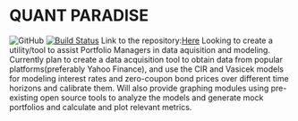 # QUANT PARADISE 
![GitHub](https://img.shields.io/github/license/Naman-Goyal/COMS4995?style=flat-square)
[![Build Status](https://travis-ci.org/Naman-Goyal/Quant-paradise.svg?branch=master)](https://travis-ci.org/Naman-Goyal/Quant-paradise)
Link to the repository:[Here](https://github.com/Naman-Goyal/Quant-paradise)
Looking to create a utility/tool to assist Portfolio Managers in data aquisition and modeling. Currently plan to create a data acquisition tool to obtain data from popular platforms(preferably Yahoo Finance), and use the CIR and Vasicek models for modeling interest rates and zero-coupon bond prices over different time horizons and calibrate them. Will also provide graphing modules using pre-existing open source tools to analyze the models and generate mock portfolios and calculate and plot relevant metrics.

